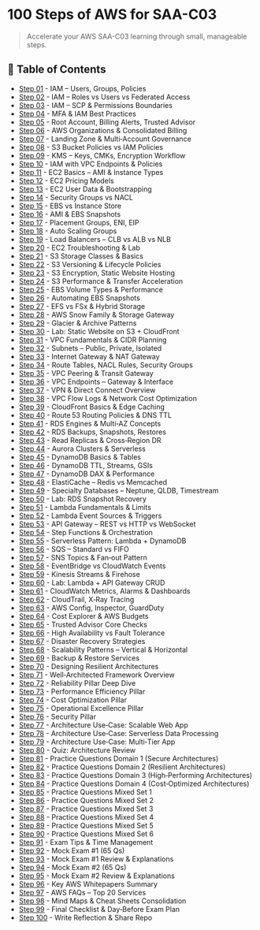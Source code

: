 # 100 Steps of AWS for SAA-C03

> Accelerate your AWS SAA-C03 learning through small, manageable steps.

## 📘 Table of Contents

- [Step 01](./step-01) - IAM – Users, Groups, Policies
- [Step 02](./step-02) - IAM – Roles vs Users vs Federated Access
- [Step 03](./step-03) - IAM – SCP & Permissions Boundaries
- [Step 04](./step-04) - MFA & IAM Best Practices
- [Step 05](./step-05) - Root Account, Billing Alerts, Trusted Advisor
- [Step 06](./step-06) - AWS Organizations & Consolidated Billing
- [Step 07](./step-07) - Landing Zone & Multi‑Account Governance
- [Step 08](./step-08) - S3 Bucket Policies vs IAM Policies
- [Step 09](./step-09) - KMS – Keys, CMKs, Encryption Workflow
- [Step 10](./step-10) - IAM with VPC Endpoints & Policies
- [Step 11](./step-11) - EC2 Basics – AMI & Instance Types
- [Step 12](./step-12) - EC2 Pricing Models
- [Step 13](./step-13) - EC2 User Data & Bootstrapping
- [Step 14](./step-14) - Security Groups vs NACL
- [Step 15](./step-15) - EBS vs Instance Store
- [Step 16](./step-16) - AMI & EBS Snapshots
- [Step 17](./step-17) - Placement Groups, ENI, EIP
- [Step 18](./step-18) - Auto Scaling Groups
- [Step 19](./step-19) - Load Balancers – CLB vs ALB vs NLB
- [Step 20](./step-20) - EC2 Troubleshooting & Lab
- [Step 21](./step-21) - S3 Storage Classes & Basics
- [Step 22](./step-22) - S3 Versioning & Lifecycle Policies
- [Step 23](./step-23) - S3 Encryption, Static Website Hosting
- [Step 24](./step-24) - S3 Performance & Transfer Acceleration
- [Step 25](./step-25) - EBS Volume Types & Performance
- [Step 26](./step-26) - Automating EBS Snapshots
- [Step 27](./step-27) - EFS vs FSx & Hybrid Storage
- [Step 28](./step-28) - AWS Snow Family & Storage Gateway
- [Step 29](./step-29) - Glacier & Archive Patterns
- [Step 30](./step-30) - Lab: Static Website on S3 + CloudFront
- [Step 31](./step-31) - VPC Fundamentals & CIDR Planning
- [Step 32](./step-32) - Subnets – Public, Private, Isolated
- [Step 33](./step-33) - Internet Gateway & NAT Gateway
- [Step 34](./step-34) - Route Tables, NACL Rules, Security Groups
- [Step 35](./step-35) - VPC Peering & Transit Gateway
- [Step 36](./step-36) - VPC Endpoints – Gateway & Interface
- [Step 37](./step-37) - VPN & Direct Connect Overview
- [Step 38](./step-38) - VPC Flow Logs & Network Cost Optimization
- [Step 39](./step-39) - CloudFront Basics & Edge Caching
- [Step 40](./step-40) - Route 53 Routing Policies & DNS TTL
- [Step 41](./step-41) - RDS Engines & Multi‑AZ Concepts
- [Step 42](./step-42) - RDS Backups, Snapshots, Restores
- [Step 43](./step-43) - Read Replicas & Cross‑Region DR
- [Step 44](./step-44) - Aurora Clusters & Serverless
- [Step 45](./step-45) - DynamoDB Basics & Tables
- [Step 46](./step-46) - DynamoDB TTL, Streams, GSIs
- [Step 47](./step-47) - DynamoDB DAX & Performance
- [Step 48](./step-48) - ElastiCache – Redis vs Memcached
- [Step 49](./step-49) - Specialty Databases – Neptune, QLDB, Timestream
- [Step 50](./step-50) - Lab: RDS Snapshot Recovery
- [Step 51](./step-51) - Lambda Fundamentals & Limits
- [Step 52](./step-52) - Lambda Event Sources & Triggers
- [Step 53](./step-53) - API Gateway – REST vs HTTP vs WebSocket
- [Step 54](./step-54) - Step Functions & Orchestration
- [Step 55](./step-55) - Serverless Pattern: Lambda + DynamoDB
- [Step 56](./step-56) - SQS – Standard vs FIFO
- [Step 57](./step-57) - SNS Topics & Fan‑out Pattern
- [Step 58](./step-58) - EventBridge vs CloudWatch Events
- [Step 59](./step-59) - Kinesis Streams & Firehose
- [Step 60](./step-60) - Lab: Lambda + API Gateway CRUD
- [Step 61](./step-61) - CloudWatch Metrics, Alarms & Dashboards
- [Step 62](./step-62) - CloudTrail, X‑Ray Tracing
- [Step 63](./step-63) - AWS Config, Inspector, GuardDuty
- [Step 64](./step-64) - Cost Explorer & AWS Budgets
- [Step 65](./step-65) - Trusted Advisor Core Checks
- [Step 66](./step-66) - High Availability vs Fault Tolerance
- [Step 67](./step-67) - Disaster Recovery Strategies
- [Step 68](./step-68) - Scalability Patterns – Vertical & Horizontal
- [Step 69](./step-69) - Backup & Restore Services
- [Step 70](./step-70) - Designing Resilient Architectures
- [Step 71](./step-71) - Well‑Architected Framework Overview
- [Step 72](./step-72) - Reliability Pillar Deep Dive
- [Step 73](./step-73) - Performance Efficiency Pillar
- [Step 74](./step-74) - Cost Optimization Pillar
- [Step 75](./step-75) - Operational Excellence Pillar
- [Step 76](./step-76) - Security Pillar
- [Step 77](./step-77) - Architecture Use‑Case: Scalable Web App
- [Step 78](./step-78) - Architecture Use‑Case: Serverless Data Processing
- [Step 79](./step-79) - Architecture Use‑Case: Multi‑Tier App
- [Step 80](./step-80) - Quiz: Architecture Review
- [Step 81](./step-81) - Practice Questions Domain 1 (Secure Architectures)
- [Step 82](./step-82) - Practice Questions Domain 2 (Resilient Architectures)
- [Step 83](./step-83) - Practice Questions Domain 3 (High‑Performing Architectures)
- [Step 84](./step-84) - Practice Questions Domain 4 (Cost‑Optimized Architectures)
- [Step 85](./step-85) - Practice Questions Mixed Set 1
- [Step 86](./step-86) - Practice Questions Mixed Set 2
- [Step 87](./step-87) - Practice Questions Mixed Set 3
- [Step 88](./step-88) - Practice Questions Mixed Set 4
- [Step 89](./step-89) - Practice Questions Mixed Set 5
- [Step 90](./step-90) - Practice Questions Mixed Set 6
- [Step 91](./step-91) - Exam Tips & Time Management
- [Step 92](./step-92) - Mock Exam #1 (65 Qs)
- [Step 93](./step-93) - Mock Exam #1 Review & Explanations
- [Step 94](./step-94) - Mock Exam #2 (65 Qs)
- [Step 95](./step-95) - Mock Exam #2 Review & Explanations
- [Step 96](./step-96) - Key AWS Whitepapers Summary
- [Step 97](./step-97) - AWS FAQs – Top 20 Services
- [Step 98](./step-98) - Mind Maps & Cheat Sheets Consolidation
- [Step 99](./step-99) - Final Checklist & Day‑Before Exam Plan
- [Step 100](./step-100) - Write Reflection & Share Repo
